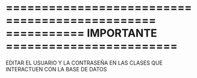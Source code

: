 
===============================================
=========== IMPORTANTE ========================
===============================================
EDITAR EL USUARIO Y LA CONTRASEÑA EN LAS CLASES QUE INTERACTUEN CON LA BASE DE DATOS 
